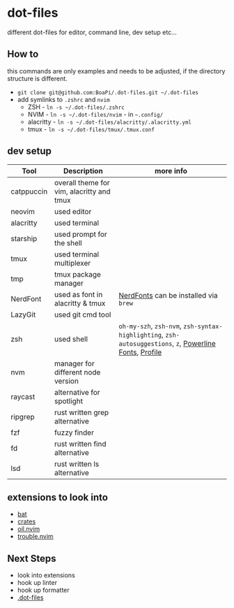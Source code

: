# dot-files

different dot-files for editor, command line, dev setup etc...

## How to

this commands are only examples and needs to be adjusted, if the directory structure is different.

- `git clone git@github.com:BoaPi/.dot-files.git ~/.dot-files`
- add symlinks to `.zshrc` and `nvim`
  - ZSH - `ln -s ~/.dot-files/.zshrc`
  - NVIM - `ln -s ~/.dot-files/nvim` - in `~.config/`
  - alacritty - `ln -s ~/.dot-files/alacritty/.alacritty.yml`
  - tmux - `ln -s ~/.dot-files/tmux/.tmux.conf`

## dev setup

| Tool       | Description                               | more info                                                                                                                                                     |
| ---------- | ----------------------------------------- | ----------------------------------------------------------------------------------------------------------------------------------------------------------- |
| catppuccin | overall theme for vim, alacritty and tmux |                                                                                                                                                             |
| neovim     | used editor                               |                                                                                                                                                             |
| alacritty  | used terminal                             |                                                                                                                                                             |
| starship   | used prompt for the shell                 |                                                                                                                                                             |
| tmux       | used terminal multiplexer                 |                                                                                                                                                             |
| tmp        | tmux package manager                      |                                                                                                                                                             |
| NerdFont   | used as font in alacritty & tmux          | [NerdFonts](https://www.nerdfonts.com/cheat-sheet) can be installed via `brew`                                                                                                         |
| LazyGit    | used git cmd tool                         |                                                                                                                                                             |
| zsh        | used shell                                | `oh-my-szh`, `zsh-nvm`, `zsh-syntax-highlighting`, `zsh-autosuggestions`, `z`, [Powerline Fonts](https://github.com/powerline/fonts), [Profile](boapi.json) |
| nvm        | manager for different node version        |                                                                                                                                                             |
| raycast    | alternative for spotlight                 |                                                                                                                                                             |
| ripgrep    | rust written grep alternative             |                                                                                                                                                             |
| fzf        | fuzzy finder                              |                                                                                                                                                             |
| fd         | rust written find alternative             |                                                                                                                                                             |
| lsd        | rust written ls alternative               |                                                                                                                                                             |

## extensions to look into

* [bat](https://github.com/sharkdp/bat)
* [crates](https://github.com/Saecki/crates.nvim)
* [oil.nvim](https://github.com/stevearc/oil.nvim)
* [trouble.nvim](https://github.com/folke/trouble.nvim)

## Next Steps

* look into extensions
* hook up linter
* hook up formatter
* [.dot-files](https://github.com/cpow/cpow-dotfiles)
